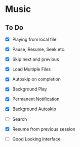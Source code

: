 # Music

## To Do
- [x]  Playing from local file
- [x]  Pause, Resume, Seek etc.
- [x]  Skip next and previous
- [x]  Load Multiple Files
- [x]  Autoskip on completion
- [x]  Background Play
- [x]  Permanent Notification
- [x]  Background Autoskip
- [ ]  Search
- [x]  Resume from previous session
- [ ]  Good Looking Interface

